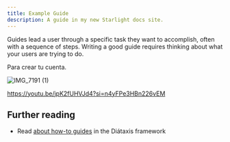 ```yaml
---
title: Example Guide
description: A guide in my new Starlight docs site.
---
```


Guides lead a user through a specific task they want to accomplish, often with a sequence of steps.
Writing a good guide requires thinking about what your users are trying to do.

Para crear tu cuenta.

![IMG_7191 (1)](https://github.com/user-attachments/assets/1aad5a72-34bb-4700-86f2-ad1f70110dfa)

https://youtu.be/jpK2fUHVJd4?si=n4yFPe3HBn226vEM


## Further reading

- Read [about how-to guides](https://diataxis.fr/how-to-guides/) in the Diátaxis framework
